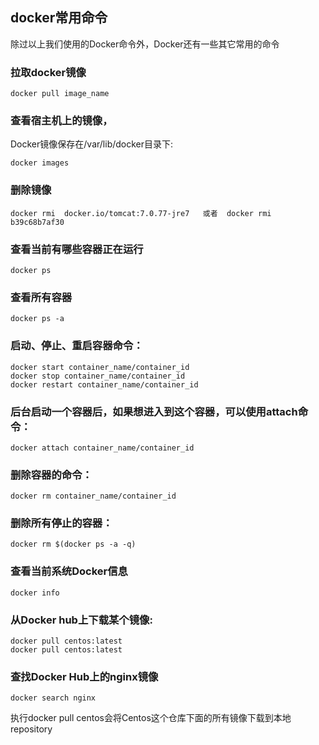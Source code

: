 ## docker常用命令

除过以上我们使用的Docker命令外，Docker还有一些其它常用的命令

### 拉取docker镜像

```
docker pull image_name

```

### 查看宿主机上的镜像，

Docker镜像保存在/var/lib/docker目录下:

```
docker images

```

### 删除镜像

```
docker rmi  docker.io/tomcat:7.0.77-jre7   或者  docker rmi b39c68b7af30

```

### 查看当前有哪些容器正在运行

```
docker ps

```

### 查看所有容器

```
docker ps -a

```

### 启动、停止、重启容器命令：

```
docker start container_name/container_id
docker stop container_name/container_id
docker restart container_name/container_id

```

### 后台启动一个容器后，如果想进入到这个容器，可以使用attach命令：

```
docker attach container_name/container_id

```

### 删除容器的命令：

```
docker rm container_name/container_id

```

### 删除所有停止的容器：

```
docker rm $(docker ps -a -q)

```

### 查看当前系统Docker信息

```
docker info

```

### 从Docker hub上下载某个镜像:

```
docker pull centos:latest
docker pull centos:latest

```

### 查找Docker Hub上的nginx镜像

```
docker search nginx

```

执行docker pull centos会将Centos这个仓库下面的所有镜像下载到本地repository